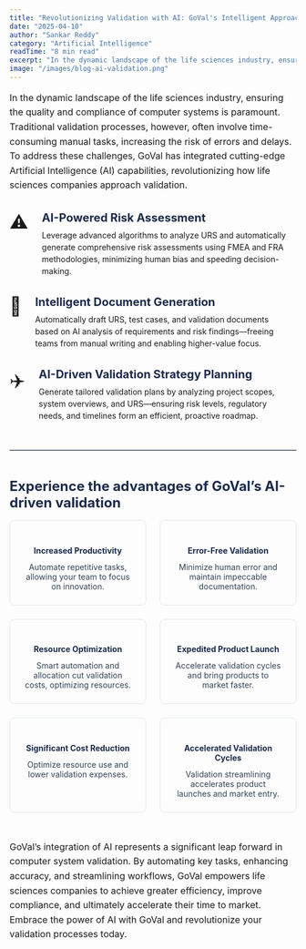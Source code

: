 ```yaml
---
title: "Revolutionizing Validation with AI: GoVal's Intelligent Approach"
date: "2025-04-10"
author: "Sankar Reddy"
category: "Artificial Intelligence"
readTime: "8 min read"
excerpt: "In the dynamic landscape of the life sciences industry, ensuring the quality and compliance of computer systems is paramount. Traditional validation processes are time-consuming and error-prone."
image: "/images/blog-ai-validation.png"
---
```


<p style="font-size:1rem; line-height:1.6; margin-bottom:2rem;">
In the dynamic landscape of the life sciences industry, ensuring the quality and compliance of computer systems is paramount. Traditional validation processes, however, often involve time-consuming manual tasks, increasing the risk of errors and delays. To address these challenges, GoVal has integrated cutting-edge Artificial Intelligence (AI) capabilities, revolutionizing how life sciences companies approach validation.
</p>

<div style="display:flex; flex-wrap:wrap; gap:2rem; margin-bottom:3rem;">
  <div style="flex:1 1 300px; display:flex; align-items:flex-start;">
    <span style="font-size:2rem; margin-right:1rem;">⚠️</span>
    <div>
      <h3 style="margin:0 0.5rem 0.5rem; font-size:1.25rem; color:#1c2b4a;">AI-Powered Risk Assessment</h3>
      <p style="margin:0 0.5rem; line-height:1.5;">
        Leverage advanced algorithms to analyze URS and automatically generate comprehensive risk assessments using FMEA and FRA methodologies, minimizing human bias and speeding decision-making.
      </p>
    </div>
  </div>

  <div style="flex:1 1 300px; display:flex; align-items:flex-start;">
    <span style="font-size:2rem; margin-right:1rem;">📄</span>
    <div>
      <h3 style="margin:0 0.5rem 0.5rem; font-size:1.25rem; color:#1c2b4a;">Intelligent Document Generation</h3>
      <p style="margin:0 0.5rem; line-height:1.5;">
        Automatically draft URS, test cases, and validation documents based on AI analysis of requirements and risk findings—freeing teams from manual writing and enabling higher-value focus.
      </p>
    </div>
  </div>

  <div style="flex:1 1 300px; display:flex; align-items:flex-start;">
    <span style="font-size:2rem; margin-right:1rem;">✈️</span>
    <div>
      <h3 style="margin:0 0.5rem 0.5rem; font-size:1.25rem; color:#1c2b4a;">AI-Driven Validation Strategy Planning</h3>
      <p style="margin:0 0.5rem; line-height:1.5;">
        Generate tailored validation plans by analyzing project scopes, system overviews, and URS—ensuring risk levels, regulatory needs, and timelines form an efficient, proactive roadmap.
      </p>
    </div>
  </div>
</div>

<hr style="border:0; border-top:2px solid #dde6f0; margin:3rem 0;">

<h2 style="font-size:1.5rem; color:#1c2b4a; margin-bottom:1rem;">Experience the advantages of GoVal’s AI-driven validation</h2>

<div style="display:grid; grid-template-columns:repeat(auto-fit,minmax(240px,1fr)); gap:1.5rem; margin-bottom:3rem;">
  <div style="padding:1.5rem; border:1px solid #e2e8f0; border-radius:8px; text-align:center;">
    <h4 style="margin-bottom:0.75rem; color:#1c2b4a;">Increased Productivity</h4>
    <p style="margin:0; color:#334155;">Automate repetitive tasks, allowing your team to focus on innovation.</p>
  </div>
  <div style="padding:1.5rem; border:1px solid #e2e8f0; border-radius:8px; text-align:center;">
    <h4 style="margin-bottom:0.75rem; color:#1c2b4a;">Error-Free Validation</h4>
    <p style="margin:0; color:#334155;">Minimize human error and maintain impeccable documentation.</p>
  </div>
  <div style="padding:1.5rem; border:1px solid #e2e8f0; border-radius:8px; text-align:center;">
    <h4 style="margin-bottom:0.75rem; color:#1c2b4a;">Resource Optimization</h4>
    <p style="margin:0; color:#334155;">Smart automation and allocation cut validation costs, optimizing resources.</p>
  </div>
  <div style="padding:1.5rem; border:1px solid #e2e8f0; border-radius:8px; text-align:center;">
    <h4 style="margin-bottom:0.75rem; color:#1c2b4a;">Expedited Product Launch</h4>
    <p style="margin:0; color:#334155;">Accelerate validation cycles and bring products to market faster.</p>
  </div>
  <div style="padding:1.5rem; border:1px solid #e2e8f0; border-radius:8px; text-align:center;">
    <h4 style="margin-bottom:0.75rem; color:#1c2b4a;">Significant Cost Reduction</h4>
    <p style="margin:0; color:#334155;">Optimize resource use and lower validation expenses.</p>
  </div>
  <div style="padding:1.5rem; border:1px solid #e2e8f0; border-radius:8px; text-align:center;">
    <h4 style="margin-bottom:0.75rem; color:#1c2b4a;">Accelerated Validation Cycles</h4>
    <p style="margin:0; color:#334155;">Validation streamlining accelerates product launches and market entry.</p>
  </div>
</div>

<p style="font-size:1rem; line-height:1.6; margin-bottom:2rem;">
GoVal’s integration of AI represents a significant leap forward in computer system validation. By automating key tasks, enhancing accuracy, and streamlining workflows, GoVal empowers life sciences companies to achieve greater efficiency, improve compliance, and ultimately accelerate their time to market. Embrace the power of AI with GoVal and revolutionize your validation processes today.
</p>

